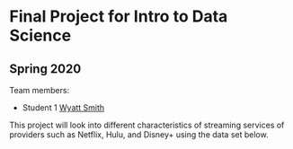 # Final Project for Intro to Data Science

## Spring 2020

Team members: 

- Student 1 [Wyatt Smith](mailto:wsmith4725@floridapoly.edu)

This project will look into different characteristics of streaming services
of providers such as Netflix, Hulu, and Disney+ using the data set below.
